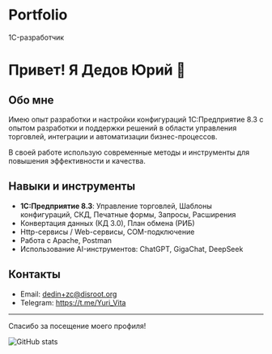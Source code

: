 # Portfolio
1C-разработчик
# Привет! Я Дедов Юрий 👋

## Обо мне

Имею опыт разработки и настройки конфигураций 1С:Предприятие 8.3 с опытом разработки и поддержки решений в области управления торговлей, интеграции и автоматизации бизнес-процессов.

В своей работе использую современные методы и инструменты для повышения эффективности и качества.

## Навыки и инструменты

- **1С:Предприятие 8.3**: Управление торговлей, Шаблоны конфигураций, СКД, Печатные формы, Запросы, Расширения
- Конвертация данных (КД 3.0), План обмена (РИБ)
- Http-сервисы / Web-сервисы, COM-подключение
- Работа с Apache, Postman
- Использование AI-инструментов: ChatGPT, GigaChat, DeepSeek

## Контакты

- Email: dedin+zc@disroot.org  
- Telegram: https://t.me/Yuri_Vita 


---

Спасибо за посещение моего профиля!

![GitHub stats](https://github-readme-stats.vercel.app/api?username=ВашGitHubНик&show_icons=true&theme=default)
